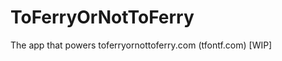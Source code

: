 ToFerryOrNotToFerry
===================

The app that powers toferryornottoferry.com (tfontf.com) [WIP]
